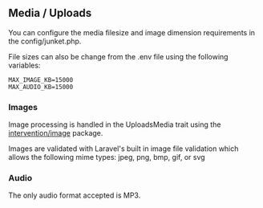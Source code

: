 ## Media / Uploads
You can configure the media filesize and image dimension requirements in the config/junket.php.

File sizes can also be change from the .env file using the following variables:

```
MAX_IMAGE_KB=15000
MAX_AUDIO_KB=15000
```

### Images
Image processing is handled in the UploadsMedia trait using the [intervention/image](http://image.intervention.io) package.

Images are validated with Laravel's built in image file validation which allows the following mime types: jpeg, png, bmp, gif, or svg

### Audio

The only audio format accepted is MP3.
